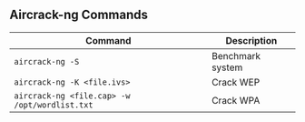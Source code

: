 ## Aircrack-ng Commands

| Command                                           | Description         |
|---------------------------------------------------|---------------------|
| `aircrack-ng -S`                                  | Benchmark system    |
| `aircrack-ng -K <file.ivs>`                       | Crack WEP           |
| `aircrack-ng <file.cap> -w /opt/wordlist.txt`     | Crack WPA           |
